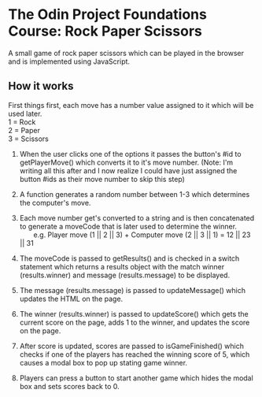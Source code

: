 # The Odin Project Foundations Course: Rock Paper Scissors
A small game of rock paper scissors which can be played in the browser and is implemented using JavaScript.

## How it works
First things first, each move has a number value assigned to it which will be used later.  
1 = Rock  
2 = Paper  
3 = Scissors

1. When the user clicks one of the options it passes the button's #id to getPlayerMove() which converts it to it's move number. (Note: I'm writing all this after and I now realize I could have just assigned the button #ids as their move number to skip this step)  

2. A function generates a random number between 1-3 which determines the computer's move.  

3. Each move number get's converted to a string and is then concatenated to generate a moveCode that is later used to determine the winner.  
	&nbsp;&nbsp;&nbsp;&nbsp;&nbsp;&nbsp;&nbsp;e.g. Player move 	(1 	|| 2 || 3) + Computer move (2 || 3 || 1) = 12 || 23 || 31  

4. The moveCode is passed to getResults() and is checked in a switch statement which returns a results object with the match winner (results.winner) and message (results.message) to be displayed.

5. The message (results.message) is passed to updateMessage() which updates the HTML on the page.

6. The winner (results.winner) is passed to updateScore() which gets the current score on the page, adds 1 to the winner, and updates the score on the page.

7. After score is updated, scores are passed to isGameFinished() which checks if one of the players has reached the winning score of 5, which causes a modal box to pop up stating game winner.
8. Players can press a button to start another game which hides the modal box and sets scores back to 0.